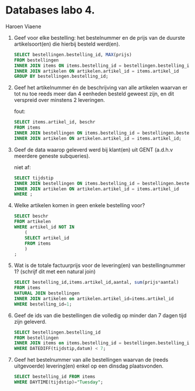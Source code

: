 Databases labo 4.
=================

Haroen Viaene

1. Geef voor elke bestelling: het bestelnummer en de prijs van de duurste artikelsoort(en) die hierbij besteld werd(en).

    ```SQL
    SELECT bestellingen.bestelling_id, MAX(prijs)
    FROM bestellingen
    INNER JOIN items ON items.bestelling_id = bestellingen.bestelling_id
    INNER JOIN artikelen ON artikelen.artikel_id = items.artikel_id
    GROUP BY bestellingen.bestelling_id;
    ```

2. Geef het artikelnummer én de beschrijving van alle artikelen waarvan er tot nu toe reeds meer dan 4 eenheden besteld geweest zijn, en dit verspreid over minstens 2 leveringen.

    fout:

    ```SQL
    SELECT items.artikel_id, beschr
    FROM items
    INNER JOIN bestellingen ON items.bestelling_id = bestellingen.bestelling_id
    INNER JOIN artikelen ON artikelen.artikel_id = items.artikel_id;
    ```

3. Geef de data waarop geleverd werd bij klant(en) uit GENT (a.d.h.v meerdere geneste subqueries).

    niet af:

    ```SQL
    SELECT tijdstip
    INNER JOIN bestellingen ON items.bestelling_id = bestellingen.bestelling_id
    INNER JOIN artikelen ON artikelen.artikel_id = items.artikel_id
    WHERE ;
    ```

4. Welke artikelen komen in geen enkele bestelling voor?

    ```SQL
    SELECT beschr
    FROM artikelen
    WHERE artikel_id NOT IN
        (
        SELECT artikel_id
        FROM items
        )
    ;
    ```

5. Wat is de totale factuurprijs voor de levering(en) van bestellingnummer 1? (schrijf dit met een natural join)

    ```SQL
    SELECT bestelling_id,items.artikel_id,aantal, sum(prijs*aantal)
    FROM items
    NATURAL JOIN bestellingen
    INNER JOIN artikelen on artikelen.artikel_id=items.artikel_id
    WHERE bestelling_id=1;
    ```

6. Geef de ids van die bestellingen die volledig op minder dan 7 dagen tijd zijn geleverd.

    ```SQL
    SELECT bestellingen.bestelling_id
    FROM bestellingen
    INNER JOIN items on items.bestelling_id = bestellingen.bestelling_id
    WHERE DATEDIFF(tijdstip,datum) < 7;
    ```

7. Geef het bestelnummer van alle bestellingen waarvan de (reeds uitgevoerde) levering(en) enkel op een dinsdag plaatsvonden.

    ```SQL
    SELECT bestelling_id FROM items
    WHERE DAYTIME(tijdstip)="Tuesday";
    ```
